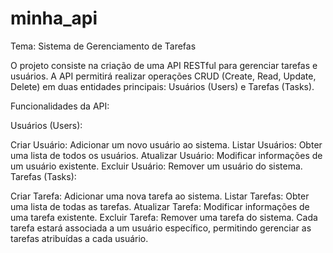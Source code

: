 # minha_api
Tema: Sistema de Gerenciamento de Tarefas

O projeto consiste na criação de uma API RESTful para gerenciar tarefas e usuários. A API permitirá realizar operações CRUD (Create, Read, Update, Delete) em duas entidades principais: Usuários (Users) e Tarefas (Tasks).

Funcionalidades da API:

Usuários (Users):

Criar Usuário: Adicionar um novo usuário ao sistema.
Listar Usuários: Obter uma lista de todos os usuários.
Atualizar Usuário: Modificar informações de um usuário existente.
Excluir Usuário: Remover um usuário do sistema.
Tarefas (Tasks):

Criar Tarefa: Adicionar uma nova tarefa ao sistema.
Listar Tarefas: Obter uma lista de todas as tarefas.
Atualizar Tarefa: Modificar informações de uma tarefa existente.
Excluir Tarefa: Remover uma tarefa do sistema.
Cada tarefa estará associada a um usuário específico, permitindo gerenciar as tarefas atribuídas a cada usuário.
